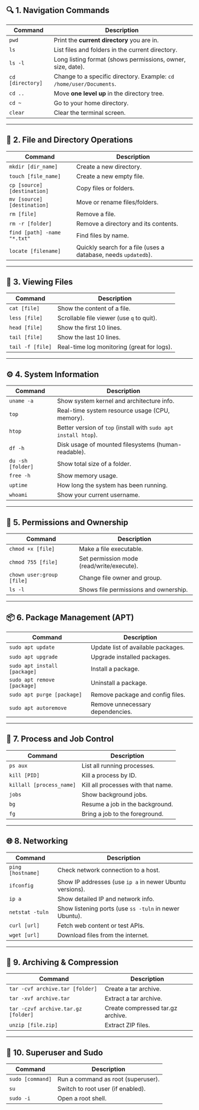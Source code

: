 
## 🔍 **1. Navigation Commands**

|Command|Description|
|---|---|
|`pwd`|Print the **current directory** you are in.|
|`ls`|List files and folders in the current directory.|
|`ls -l`|Long listing format (shows permissions, owner, size, date).|
|`cd [directory]`|Change to a specific directory. Example: `cd /home/user/Documents`.|
|`cd ..`|Move **one level up** in the directory tree.|
|`cd ~`|Go to your home directory.|
|`clear`|Clear the terminal screen.|

---

## 📁 **2. File and Directory Operations**

| Command                     | Description                                                    |
| --------------------------- | -------------------------------------------------------------- |
| `mkdir [dir_name]`          | Create a new directory.                                        |
| `touch [file_name]`         | Create a new empty file.                                       |
| `cp [source] [destination]` | Copy files or folders.                                         |
| `mv [source] [destination]` | Move or rename files/folders.                                  |
| `rm [file]`                 | Remove a file.                                                 |
| `rm -r [folder]`            | Remove a directory and its contents.                           |
| `find [path] -name "*.txt"` | Find files by name.                                            |
| `locate [filename]`         | Quickly search for a file (uses a database, needs `updatedb`). |

---

## 📄 **3. Viewing Files**

|Command|Description|
|---|---|
|`cat [file]`|Show the content of a file.|
|`less [file]`|Scrollable file viewer (use `q` to quit).|
|`head [file]`|Show the first 10 lines.|
|`tail [file]`|Show the last 10 lines.|
|`tail -f [file]`|Real-time log monitoring (great for logs).|

---

## ⚙️ **4. System Information**

|Command|Description|
|---|---|
|`uname -a`|Show system kernel and architecture info.|
|`top`|Real-time system resource usage (CPU, memory).|
|`htop`|Better version of `top` (install with `sudo apt install htop`).|
|`df -h`|Disk usage of mounted filesystems (human-readable).|
|`du -sh [folder]`|Show total size of a folder.|
|`free -h`|Show memory usage.|
|`uptime`|How long the system has been running.|
|`whoami`|Show your current username.|

---

## 🔐 **5. Permissions and Ownership**

|Command|Description|
|---|---|
|`chmod +x [file]`|Make a file executable.|
|`chmod 755 [file]`|Set permission mode (read/write/execute).|
|`chown user:group [file]`|Change file owner and group.|
|`ls -l`|Shows file permissions and ownership.|

---

## 📦 **6. Package Management (APT)**

|Command|Description|
|---|---|
|`sudo apt update`|Update list of available packages.|
|`sudo apt upgrade`|Upgrade installed packages.|
|`sudo apt install [package]`|Install a package.|
|`sudo apt remove [package]`|Uninstall a package.|
|`sudo apt purge [package]`|Remove package and config files.|
|`sudo apt autoremove`|Remove unnecessary dependencies.|

---

## 🧪 **7. Process and Job Control**

|Command|Description|
|---|---|
|`ps aux`|List all running processes.|
|`kill [PID]`|Kill a process by ID.|
|`killall [process_name]`|Kill all processes with that name.|
|`jobs`|Show background jobs.|
|`bg`|Resume a job in the background.|
|`fg`|Bring a job to the foreground.|

---

## 🌐 **8. Networking**

|Command|Description|
|---|---|
|`ping [hostname]`|Check network connection to a host.|
|`ifconfig`|Show IP addresses (use `ip a` in newer Ubuntu versions).|
|`ip a`|Show detailed IP and network info.|
|`netstat -tuln`|Show listening ports (use `ss -tuln` in newer Ubuntu).|
|`curl [url]`|Fetch web content or test APIs.|
|`wget [url]`|Download files from the internet.|

---

## 🧰 **9. Archiving & Compression**

|Command|Description|
|---|---|
|`tar -cvf archive.tar [folder]`|Create a tar archive.|
|`tar -xvf archive.tar`|Extract a tar archive.|
|`tar -czvf archive.tar.gz [folder]`|Create compressed tar.gz archive.|
|`unzip [file.zip]`|Extract ZIP files.|

---

## 🔑 **10. Superuser and Sudo**

|Command|Description|
|---|---|
|`sudo [command]`|Run a command as root (superuser).|
|`su`|Switch to root user (if enabled).|
|`sudo -i`|Open a root shell.|
